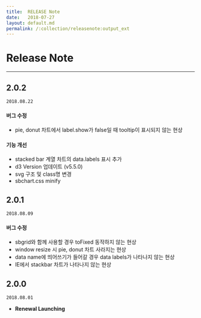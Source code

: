 ```yaml
---
title:  RELEASE Note
date:   2018-07-27
layout: default.md
permalink: /:collection/releasenote:output_ext
---
```


# Release Note
---

## 2.0.2 
`2018.08.22`

#### 버그 수정

* pie, donut 차트에서 label.show가 false일 때 tooltip이 표시되지 않는 현상

#### 기능 개선

* stacked bar 계열 차트의 data.labels 표시 추가
* d3 Version 업데이트 (v5.5.0)
* svg 구조 및 class명 변경
* sbchart.css minify

## 2.0.1 
`2018.08.09`

#### 버그 수정

* sbgrid와 함께 사용할 경우 toFixed 동작하지 않는 현상
* window resize 시 pie, donut 차트 사라지는 현상
* data name에 띄어쓰기가 들어갈 경우 data labels가 나타나지 않는 현상
* IE에서 stackbar 차트가 나타나지 않는 현상

## 2.0.0 
`2018.08.01`

* **Renewal Launching** 

